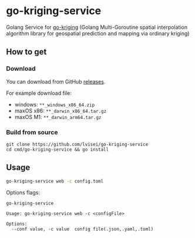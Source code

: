 # go-kriging-service

Golang Service for [go-kriging](https://github.com/lvisei/go-kriging) (Golang Multi-Goroutine spatial interpolation algorithm library for geospatial prediction and mapping via ordinary kriging)

## How to get

### Download

You can download from GitHub [releases](https://github.com/lvisei/go-kriging-service/releases).

For example download file:

- windows: `**_windows_x86_64.zip`
- maxOS x86: `**_darwin_x86_64.tar.gz`
- maxOS M1: `**_darwin_arm64.tar.gz`

### Build from source

```
git clone https://github.com/lvisei/go-kriging-service
cd cmd/go-kriging-service && go install
```

## Usage

```bash
go-kriging-service web -c config.toml
```

Options flags:

```
go-kriging-service

Usage: go-kriging-service web -c <configFile>

Options:
  --conf value, -c value  config file(.json,.yaml,.toml)
```
